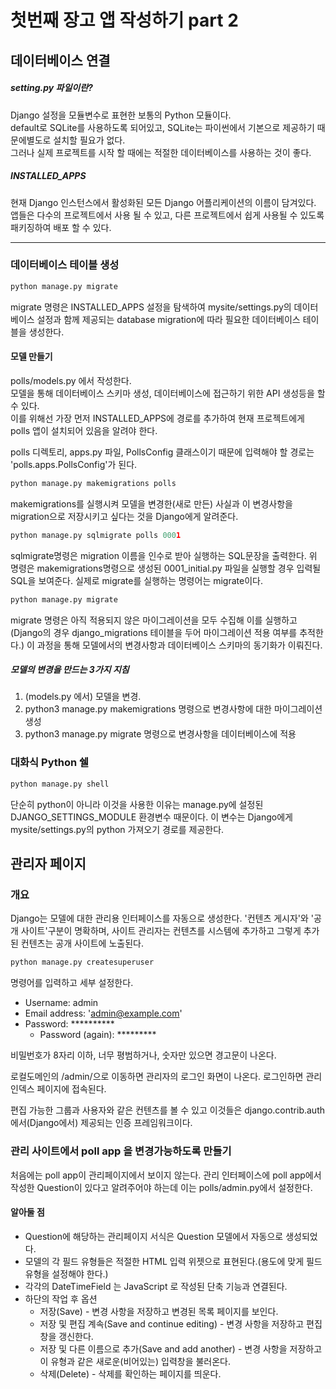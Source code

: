 # 첫번째 장고 앱 작성하기 part 2

## 데이터베이스 연결

##### setting.py 파일이란?
Django 설정을 모듈변수로 표현한 보통의 Python 모듈이다.   
default로 SQLite를 사용하도록 되어있고, SQLite는 파이썬에서 기본으로 제공하기 때문에별도로 설치할 필요가 없다.   
그러나 실제 프로젝트를 시작 할 때에는 적절한 데이터베이스를 사용하는 것이 좋다.

##### INSTALLED_APPS
현재 Django 인스턴스에서 활성화된 모든 Django 어플리케이션의 이름이 담겨있다. 앱들은 다수의 프로젝트에서 사용 될 수 있고, 다른 프로젝트에서 쉽게 사용될 수 있도록 패키징하여 배포 할 수 있다.

___
### 데이터베이스 테이블 생성
```python
python manage.py migrate
```
migrate 명령은 INSTALLED_APPS 설정을 탐색하여 mysite/settings.py의 데이터베이스 설정과 함께 제공되는 database migration에 따라 필요한 데이터베이스 테이블을 생성한다.

#### 모델 만들기
polls/models.py 에서 작성한다.   
모델을 통해 데이터베이스 스키마 생성, 데이터베이스에 접근하기 위한 API 생성등을 할 수 있다.   
이를 위해선 가장 먼저 INSTALLED_APPS에 경로를 추가하여 현재 프로젝트에게 polls 앱이 설치되어 있음을 알려야 한다.   
   
polls 디렉토리, apps.py 파일, PollsConfig 클래스이기 때문에 입력해야 할 경로는 'polls.apps.PollsConfig'가 된다.
   
```python
python manage.py makemigrations polls
```
   
makemigrations를 실행시켜 모델을 변경한(새로 만든) 사실과 이 변경사항을 
migration으로 저장시키고 싶다는 것을 Django에게 알려준다.

```python
python manage.py sqlmigrate polls 0001
```
sqlmigrate명령은 migration 이름을 인수로 받아 실행하는 SQL문장을 출력한다. 위 명령은 makemigrations명령으로 생성된 0001_initial.py 파일을 실행할 경우 입력될 SQL을 보여준다. 실제로 migrate를 실행하는 명령어는 migrate이다.

```python
python manage.py migrate
```

migrate 명령은 아직 적용되지 않은 마이그레이션을 모두 수집해 이를 실행하고 (Django의 경우 django_migrations 테이블을 두어 마이그레이션 적용 여부를 추적한다.) 이 과정을 통해 모델에서의 변경사항과 데이터베이스 스키마의 동기화가 이뤄진다. 

##### 모델의 변경을 만드는 3가지 지침
1. (models.py 에서) 모델을 변경.
2. python3 manage.py makemigrations 명령으로 변경사항에 대한 마이그레이션 생성
3. python3 manage.py migrate 명령으로 변경사항을 데이터베이스에 적용


### 대화식 Python 쉘
```python
python manage.py shell
```
단순히 python이 아니라 이것을 사용한 이유는 manage.py에 설정된 DJANGO_SETTINGS_MODULE 환경변수 때문이다. 이 변수는 Django에게 mysite/settings.py의 python 가져오기 경로를 제공한다.

## 관리자 페이지
### 개요
Django는 모델에 대한 관리용 인터페이스를 자동으로 생성한다. '컨텐츠 게시자'와 '공개 사이트'구분이 명확하며, 사이트 관리자는 컨텐츠를 시스템에 추가하고 그렇게 추가된 컨텐츠는 공개 사이트에 노출된다.

```python
python manage.py createsuperuser
```
명령어를 입력하고 세부 설정한다.
* Username: admin
* Email address: 'admin@example.com'
* Password: **********
  * Password (again): *********

비밀번호가 8자리 이하, 너무 평범하거나, 숫자만 있으면 경고문이 나온다.
   
로컬도메인의 /admin/으로 이동하면 관리자의 로그인 화면이 나온다. 로그인하면 관리 인덱스 페이지에 접속된다.
   
편집 가능한 그룹과 사용자와 같은 컨텐츠를 볼 수 있고 이것들은  django.contrib.auth에서(Django에서) 제공되는 인증 프레임워크이다.

### 관리 사이트에서 poll app 을 변경가능하도록 만들기
처음에는 poll app이 관리페이지에서 보이지 않는다. 관리 인터페이스에 poll app에서 작성한 Question이 있다고 알려주어야 하는데 이는 polls/admin.py에서 설정한다.

#### 알아둘 점
* Question에 해당하는 관리페이지 서식은 Question 모델에서 자동으로 생성되었다.
* 모델의 각 필드 유형들은 적절한 HTML 입력 위젯으로 표현된다.(용도에 맞게 필드 유형을 설정해야 한다.)
* 각각의 DateTimeField 는 JavaScript 로 작성된 단축 기능과 연결된다.
* 하단의 작업 후 옵션
  * 저장(Save) - 변경 사항을 저장하고 변경된 목록 페이지를 보인다.
  * 저장 및 편집 계속(Save and continue editing) - 변경 사항을 저장하고 편집창을 갱신한다.
  * 저장 및 다른 이름으로 추가(Save and add another) - 변경 사항을 저장하고 이 유형과 같은 새로운(비어있는) 입력창을 불러온다.
  * 삭제(Delete) - 삭제를 확인하는 페이지를 띄운다.
